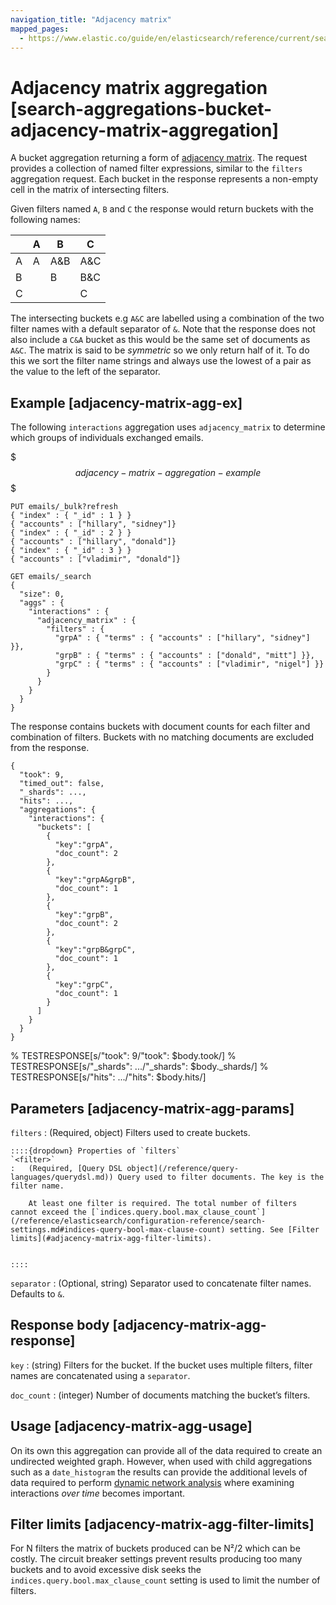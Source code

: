 ```yaml
---
navigation_title: "Adjacency matrix"
mapped_pages:
  - https://www.elastic.co/guide/en/elasticsearch/reference/current/search-aggregations-bucket-adjacency-matrix-aggregation.html
---
```


# Adjacency matrix aggregation [search-aggregations-bucket-adjacency-matrix-aggregation]


A bucket aggregation returning a form of [adjacency matrix](https://en.wikipedia.org/wiki/Adjacency_matrix). The request provides a collection of named filter expressions, similar to the `filters` aggregation request. Each bucket in the response represents a non-empty cell in the matrix of intersecting filters.

Given filters named `A`, `B` and `C` the response would return buckets with the following names:

|  | A | B | C |
| --- | --- | --- | --- |
| A | A | A&B | A&C |
| B |  | B | B&C |
| C |  |  | C |

The intersecting buckets e.g `A&C` are labelled using a combination of the two filter names with a default separator of `&`. Note that the response does not also include a `C&A` bucket as this would be the same set of documents as `A&C`. The matrix is said to be *symmetric* so we only return half of it. To do this we sort the filter name strings and always use the lowest of a pair as the value to the left of the separator.

## Example [adjacency-matrix-agg-ex]

The following `interactions` aggregation uses `adjacency_matrix` to determine which groups of individuals exchanged emails.

$$$adjacency-matrix-aggregation-example$$$

```console
PUT emails/_bulk?refresh
{ "index" : { "_id" : 1 } }
{ "accounts" : ["hillary", "sidney"]}
{ "index" : { "_id" : 2 } }
{ "accounts" : ["hillary", "donald"]}
{ "index" : { "_id" : 3 } }
{ "accounts" : ["vladimir", "donald"]}

GET emails/_search
{
  "size": 0,
  "aggs" : {
    "interactions" : {
      "adjacency_matrix" : {
        "filters" : {
          "grpA" : { "terms" : { "accounts" : ["hillary", "sidney"] }},
          "grpB" : { "terms" : { "accounts" : ["donald", "mitt"] }},
          "grpC" : { "terms" : { "accounts" : ["vladimir", "nigel"] }}
        }
      }
    }
  }
}
```

The response contains buckets with document counts for each filter and combination of filters. Buckets with no matching documents are excluded from the response.

```console-result
{
  "took": 9,
  "timed_out": false,
  "_shards": ...,
  "hits": ...,
  "aggregations": {
    "interactions": {
      "buckets": [
        {
          "key":"grpA",
          "doc_count": 2
        },
        {
          "key":"grpA&grpB",
          "doc_count": 1
        },
        {
          "key":"grpB",
          "doc_count": 2
        },
        {
          "key":"grpB&grpC",
          "doc_count": 1
        },
        {
          "key":"grpC",
          "doc_count": 1
        }
      ]
    }
  }
}
```
% TESTRESPONSE[s/"took": 9/"took": $body.took/]
% TESTRESPONSE[s/"_shards": .../"_shards": $body._shards/]
% TESTRESPONSE[s/"hits": .../"hits": $body.hits/]


## Parameters [adjacency-matrix-agg-params]

`filters`
:   (Required, object) Filters used to create buckets.

    ::::{dropdown} Properties of `filters`
    `<filter>`
    :   (Required, [Query DSL object](/reference/query-languages/querydsl.md)) Query used to filter documents. The key is the filter name.

        At least one filter is required. The total number of filters cannot exceed the [`indices.query.bool.max_clause_count`](/reference/elasticsearch/configuration-reference/search-settings.md#indices-query-bool-max-clause-count) setting. See [Filter limits](#adjacency-matrix-agg-filter-limits).


    ::::


`separator`
:   (Optional, string) Separator used to concatenate filter names. Defaults to `&`.


## Response body [adjacency-matrix-agg-response]

`key`
:   (string) Filters for the bucket. If the bucket uses multiple filters, filter names are concatenated using a `separator`.

`doc_count`
:   (integer) Number of documents matching the bucket’s filters.


## Usage [adjacency-matrix-agg-usage]

On its own this aggregation can provide all of the data required to create an undirected weighted graph. However, when used with child aggregations such as a `date_histogram` the results can provide the additional levels of data required to perform [dynamic network analysis](https://en.wikipedia.org/wiki/Dynamic_network_analysis) where examining interactions *over time* becomes important.


## Filter limits [adjacency-matrix-agg-filter-limits]

For N filters the matrix of buckets produced can be N²/2 which can be costly. The circuit breaker settings prevent results producing too many buckets and to avoid excessive disk seeks the `indices.query.bool.max_clause_count` setting is used to limit the number of filters.


